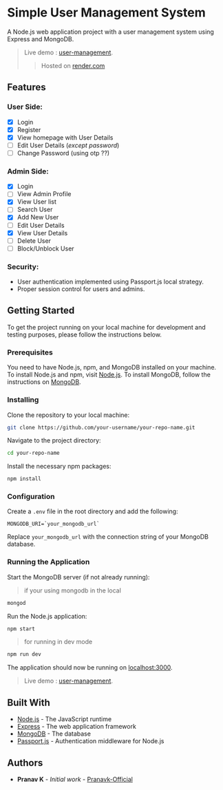 # Simple User Management System

A Node.js web application project with a user management system using Express and MongoDB.

> Live demo : [user-management](https://user-management-8fzd.onrender.com).
>> Hosted on [render.com](https://render.com)

## Features

### User Side:
- [x] Login
- [x] Register
- [x] View homepage with User Details
- [ ] Edit User Details (*except password*)
- [ ] Change Password (using otp ??)

### Admin Side:
- [x] Login
- [ ] View Admin Profile
- [x] View User list
- [ ] Search User
- [x] Add New User
- [ ] Edit User Details
- [x] View User Details
- [ ] Delete User
- [ ] Block/Unblock User

### Security:
- User authentication implemented using Passport.js local strategy.
- Proper session control for users and admins.

## Getting Started

To get the project running on your local machine for development and testing purposes, please follow the instructions below.

### Prerequisites

You need to have Node.js, npm, and MongoDB installed on your machine. To install Node.js and npm, visit [Node.js](https://nodejs.org/). To install MongoDB, follow the instructions on [MongoDB](https://www.mongodb.com/).

### Installing

Clone the repository to your local machine:

```bash
git clone https://github.com/your-username/your-repo-name.git
```

Navigate to the project directory:

```bash
cd your-repo-name
```

Install the necessary npm packages:

```bash
npm install
```

### Configuration

Create a `.env` file in the root directory and add the following:

```env
MONGODB_URI=`your_mongodb_url`
```

Replace `your_mongodb_url` with the connection string of your MongoDB database.

### Running the Application

Start the MongoDB server (if not already running):
> if your using mongodb in the local

```bash
mongod
```

Run the Node.js application:

```bash
npm start
```

> for running in dev mode
```bash
npm run dev
```

The application should now be running on [localhost:3000](http://localhost:3000/).


> Live demo : [user-management](https://user-management-8fzd.onrender.com).

## Built With

* [Node.js](https://nodejs.org/) - The JavaScript runtime
* [Express](https://expressjs.com/) - The web application framework
* [MongoDB](https://www.mongodb.com/) - The database
* [Passport.js](http://www.passportjs.org/) - Authentication middleware for Node.js

## Authors

* **Pranav K** - *Initial work* - [Pranavk-Official](https://github.com/Pranavk-Official)

